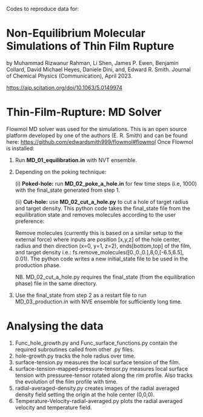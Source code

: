 Codes to reproduce data for: 
# Non-Equilibrium Molecular Simulations of Thin Film Rupture
by
Muhammad Rizwanur Rahman, Li Shen, James P. Ewen, Benjamin Collard, David Michael Heyes, Daniele Dini, and, Edward R. Smith.
Journal of Chemical Physics (Communication), April 2023.

https://aip.scitation.org/doi/10.1063/5.0149974


# Thin-Film-Rupture: MD Solver
Flowmol MD solver was used for the simulations. This is an open source platform developed by one of the authors (E. R. Smith) and can be found here: https://github.com/edwardsmith999/flowmol#flowmol
Once Flowmol is installed: 

1. Run <b>MD_01_equilibration.in</b> with NVT ensemble.
2. Depending on the poking technique:

     (i) <b>Poked-hole:</b> run <b>MD_02_poke_a_hole.in</b> for few time steps (i.e, 1000) with the final_state generated from step 1.
     
     (ii) <b>Cut-hole:</b> use <b>MD_02_cut_a_hole.py</b> to cut a hole of target radius and target density. This python code takes the final_state file from the equilibration state and removes molecules according to the user preference:
     
     Remove molecules (currently this is based on a similar setup to the external force)
     where inputs are position [x,y,z] of the hole center, radius and then direction (x=0, y=1, z=2), ends[bottom,top] of the film, and target density
     i.e.: fs.remove_molecules([0.,0.,0.],8,0,[-6.5,6.5], 0.01). The python code writes a new initial_state file to be used in the production phase.
     
     NB. MD_02_cut_a_hole.py requires the final_state (from the equilibration phase) file in the same directory. 

3. Use the final_state from step 2 as a restart file to run MD_03_production.in with NVE ensemble for sufficiently long time.

# Analysing the data
1. Func_hole_growth.py and Func_surface_functions.py contain the required subroutines called from other .py files.
1. hole-growth.py  tracks the hole radius over time.
2. surface-tension.py  measures the local surface tension of the film.
3. surface-tension-mapped-pressure-tensor.py measures local surface tension with pressuree-tensor rotated along the rim profile. Also tracks the evolution      of the film profile with time.
4. radial-averaged-density.py creates images of the radial averaged density field setting the origin at the hole center (0,0,0).
5. Temperature-Velocity-radial-averaged.py plots the radial averaged velocity and temperature field.
